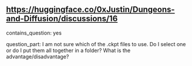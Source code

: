 ## https://huggingface.co/0xJustin/Dungeons-and-Diffusion/discussions/16

contains_question: yes

question_part: I am not sure which of the .ckpt files to use. Do I select one or do I put them all together in a folder? What is the advantage/disadvantage?